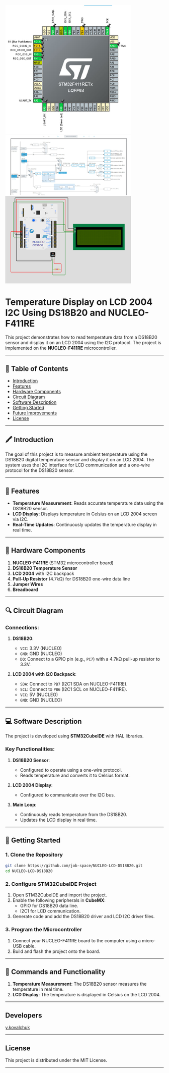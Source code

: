 <img src="images/stm32.jpg" alt="Alt text" width="400" />
<img src="images/stm32_0.jpg" alt="Alt text" width="400" />
<img src="images/connection_diagram.jpg" alt="Alt text" width="400" />
  

# Temperature Display on LCD 2004 I2C Using DS18B20 and NUCLEO-F411RE

This project demonstrates how to read temperature data from a DS18B20 sensor and display it on an LCD 2004 using the I2C protocol. The project is implemented on the **NUCLEO-F411RE** microcontroller.

---

## 💜 Table of Contents

- [Introduction](#introduction)
- [Features](#features)
- [Hardware Components](#hardware-components)
- [Circuit Diagram](#circuit-diagram)
- [Software Description](#software-description)
- [Getting Started](#getting-started)
- [Future Improvements](#future-improvements)
- [License](#license)

---

## 🖍 Introduction

The goal of this project is to measure ambient temperature using the DS18B20 digital temperature sensor and display it on an LCD 2004. The system uses the I2C interface for LCD communication and a one-wire protocol for the DS18B20 sensor.

---

## 🌟 Features

- **Temperature Measurement**: Reads accurate temperature data using the DS18B20 sensor.
- **LCD Display**: Displays temperature in Celsius on an LCD 2004 screen via I2C.
- **Real-Time Updates**: Continuously updates the temperature display in real time.

---

## 💪 Hardware Components

1. **NUCLEO-F411RE** (STM32 microcontroller board)
2. **DS18B20 Temperature Sensor**
3. **LCD 2004** with I2C backpack
4. **Pull-Up Resistor** (4.7kΩ) for DS18B20 one-wire data line
5. **Jumper Wires**
6. **Breadboard**

---

## 🔍 Circuit Diagram

### Connections:

1. **DS18B20**:

   - `VCC`: 3.3V (NUCLEO)
   - `GND`: GND (NUCLEO)
   - `DQ`: Connect to a GPIO pin (e.g., `PC7`) with a 4.7kΩ pull-up resistor to 3.3V.

2. **LCD 2004 with I2C Backpack**:

   - `SDA`: Connect to `PB7` (I2C1 SDA on NUCLEO-F411RE).
   - `SCL`: Connect to `PB6` (I2C1 SCL on NUCLEO-F411RE).
   - `VCC`: 5V (NUCLEO)
   - `GND`: GND (NUCLEO)

---

## 💻 Software Description

The project is developed using **STM32CubeIDE** with HAL libraries.

### Key Functionalities:

1. **DS18B20 Sensor**:

   - Configured to operate using a one-wire protocol.
   - Reads temperature and converts it to Celsius format.

2. **LCD 2004 Display**:

   - Configured to communicate over the I2C bus.

3. **Main Loop**:

   - Continuously reads temperature from the DS18B20.
   - Updates the LCD display in real time.

---

## 🚀 Getting Started

### 1. Clone the Repository

```bash
git clone https://github.com/job-space/NUCLEO-LCD-DS18B20.git
cd NUCLEO-LCD-DS18B20  
```

### 2. Configure STM32CubeIDE Project

1. Open STM32CubeIDE and import the project.
2. Enable the following peripherals in **CubeMX**:
   - GPIO for DS18B20 data line.
   - I2C1 for LCD communication.
3. Generate code and add the DS18B20 driver and LCD I2C driver files.

### 3. Program the Microcontroller

1. Connect your NUCLEO-F411RE board to the computer using a micro-USB cable.
2. Build and flash the project onto the board.

---

## 🔐 Commands and Functionality

1. **Temperature Measurement**: The DS18B20 sensor measures the temperature in real time.
2. **LCD Display**: The temperature is displayed in Celsius on the LCD 2004.

---

## Developers
 
[y.kovalchuk](https://github.com/job-space)

---

## License

This project is distributed under the MIT License.

---



